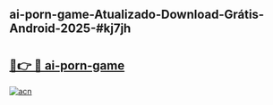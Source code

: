 ## ai-porn-game-Atualizado-Download-Grátis-Android-2025-#kj7jh

# <h2><a href="https://ainizakaria.my?title=ai-porn-game&ref=20M">🔗👉 🔴 ai-porn-game</a></h2>

[![acn](https://github.com/user-attachments/assets/0f9c940e-d8b0-45ae-aac7-cd30a18b3e1c)](https://ainizakaria.my?title=ai-porn-game&ref=20M)

